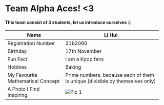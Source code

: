 # Team Alpha Aces! <3 
#### This team consist of 3 students, let us introduce ourselves :)


| Name  | Li Hui | 
| --- | ---| 
| Registration Number  | 21b2060  | 
| Birthday   | 17th November  | 
| Fun Fact | I am a Kpop fans  | 
| Hobbies  | Baking  | 
| My Favourite Mathematical Concept | Prime numbers, because each of them is unique (divisible by themselves only)  | 
| A Photo I Find Inspiring | ![Pic 1](https://github.com/user-attachments/assets/e04436df-bd61-40ac-817e-b4cccee009f8) |


